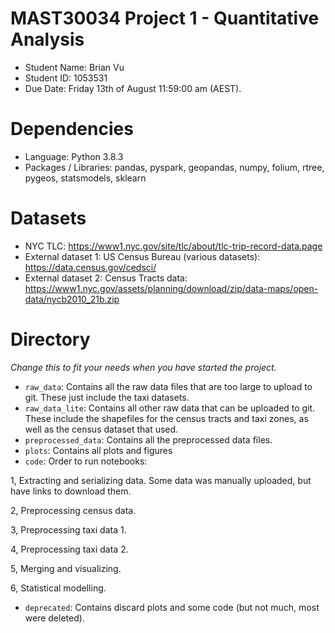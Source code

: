 # MAST30034 Project 1 - Quantitative Analysis
- Student Name: Brian Vu
- Student ID: 1053531
- Due Date: Friday 13th of August 11:59:00 am (AEST).

# Dependencies
- Language: Python 3.8.3
- Packages / Libraries: pandas, pyspark, geopandas, numpy, folium, rtree, pygeos, statsmodels, sklearn

# Datasets
- NYC TLC: https://www1.nyc.gov/site/tlc/about/tlc-trip-record-data.page
- External dataset 1: US Census Bureau (various datasets): https://data.census.gov/cedsci/
- External dataset 2: Census Tracts data: https://www1.nyc.gov/assets/planning/download/zip/data-maps/open-data/nycb2010_21b.zip


# Directory
_Change this to fit your needs when you have started the project._
- `raw_data`: Contains all the raw data files that are too large to upload to git. These just include the taxi datasets.
- `raw_data_lite`: Contains all other raw data that can be uploaded to git. These include the shapefiles for the census tracts and taxi zones, as well as the census dataset that used.
- `preprocessed_data`: Contains all the preprocessed data files. 
- `plots`: Contains all plots and figures
- `code`: Order to run notebooks:

 1, Extracting and serializing data. Some data was manually uploaded, but have links to download them.
 
 2, Preprocessing census data.
 
 3, Preprocessing taxi data 1.
 
 4, Preprocessing taxi data 2.
 
 5, Merging and visualizing.
 
 6, Statistical modelling.
- `deprecated`: Contains discard plots and some code (but not much, most were deleted).
